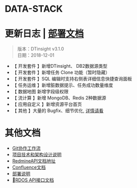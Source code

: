 # DATA-STACK 

# 更新日志 | [部署文档](./Deploy.md) 

 > 版本：DTinsight v3.1.0 <br>
 > 日期：2018-12-01

- 【 开发套件 】新增DTinsight、 DB2数据源类型
- 【 开发套件 】新增任务 Clone 功能（暂时隐藏）
- 【 开发套件 】SQL 编辑时支持右侧表详细信息快捷查询面板
- 【 任务运维 】新增脏数据提示、任务成功数量维度
- 【 数据地图 新增字段级权限
- 【 流计算 】新增 MongoDB、Redis 2种数据源
- 【 应用自定义 】新增资源平台首页
- 【 其他 】大量的 Bugfix、细节优化, [详情请看](http://redmine.prod.dtstack.cn/projects/dtinsight-v3-1-0/issues)



# 其他文档
- [Git协作工作流](http://git.dtstack.cn/ziv/data-stack-web/wikis/gitflow)
- [项目技术和架构设计说明
](http://git.dtstack.cn/ziv/data-stack-web/wikis/Development)
- [RedmineAPI文档地址](http://redmine.prod.dtstack.cn/projects/rdos)
- [Confluence文档](http://confluence.dev.dtstack.cn/display/RDOS/RD-OS)
- [部署说明](http://git.dtstack.cn/ziv/data-stack-web/wikis/deploy)
- [RDOS API接口文档](http://git.dtstack.cn/dtstack/rdos-docs)



